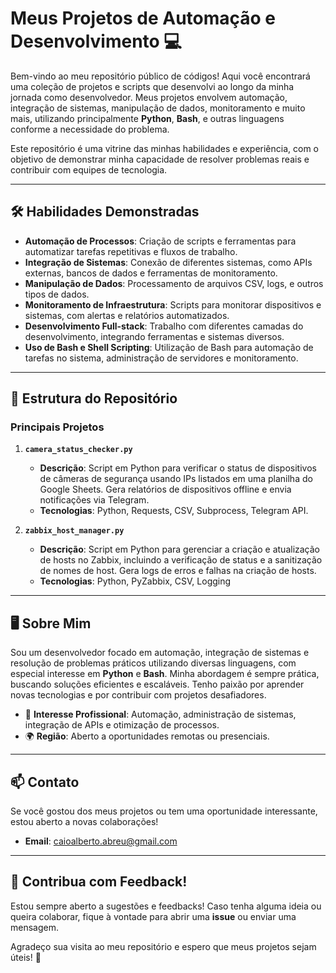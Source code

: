 # Meus Projetos de Automação e Desenvolvimento 💻

Bem-vindo ao meu repositório público de códigos! Aqui você encontrará uma coleção de projetos e scripts que desenvolvi ao longo da minha jornada como desenvolvedor. Meus projetos envolvem automação, integração de sistemas, manipulação de dados, monitoramento e muito mais, utilizando principalmente **Python**, **Bash**, e outras linguagens conforme a necessidade do problema.  

Este repositório é uma vitrine das minhas habilidades e experiência, com o objetivo de demonstrar minha capacidade de resolver problemas reais e contribuir com equipes de tecnologia.  

---

## 🛠️ Habilidades Demonstradas
- **Automação de Processos**: Criação de scripts e ferramentas para automatizar tarefas repetitivas e fluxos de trabalho.
- **Integração de Sistemas**: Conexão de diferentes sistemas, como APIs externas, bancos de dados e ferramentas de monitoramento.
- **Manipulação de Dados**: Processamento de arquivos CSV, logs, e outros tipos de dados.
- **Monitoramento de Infraestrutura**: Scripts para monitorar dispositivos e sistemas, com alertas e relatórios automatizados.
- **Desenvolvimento Full-stack**: Trabalho com diferentes camadas do desenvolvimento, integrando ferramentas e sistemas diversos.
- **Uso de Bash e Shell Scripting**: Utilização de Bash para automação de tarefas no sistema, administração de servidores e monitoramento.

---

## 📂 Estrutura do Repositório
### Principais Projetos

1. **`camera_status_checker.py`**  
   - **Descrição**: Script em Python para verificar o status de dispositivos de câmeras de segurança usando IPs listados em uma planilha do Google Sheets. Gera relatórios de dispositivos offline e envia notificações via Telegram.  
   - **Tecnologias**: Python, Requests, CSV, Subprocess, Telegram API.  
   
2. **`zabbix_host_manager.py`**  
   - **Descrição**: Script em Python para gerenciar a criação e atualização de hosts no Zabbix, incluindo a verificação de status e a sanitização de nomes de host. Gera logs de erros e falhas na criação de hosts. 
   - **Tecnologias**:  Python, PyZabbix, CSV, Logging

---

## 🖥️ Sobre Mim
Sou um desenvolvedor focado em automação, integração de sistemas e resolução de problemas práticos utilizando diversas linguagens, com especial interesse em **Python** e **Bash**. Minha abordagem é sempre prática, buscando soluções eficientes e escaláveis. Tenho paixão por aprender novas tecnologias e por contribuir com projetos desafiadores.  

- 💼 **Interesse Profissional**: Automação, administração de sistemas, integração de APIs e otimização de processos.  
- 🌍 **Região**: Aberto a oportunidades remotas ou presenciais.  

---

## 📫 Contato
Se você gostou dos meus projetos ou tem uma oportunidade interessante, estou aberto a novas colaborações!  

- **Email**: caioalberto.abreu@gmail.com  


---

## 🌟 Contribua com Feedback!
Estou sempre aberto a sugestões e feedbacks! Caso tenha alguma ideia ou queira colaborar, fique à vontade para abrir uma **issue** ou enviar uma mensagem.  

Agradeço sua visita ao meu repositório e espero que meus projetos sejam úteis! 🚀
